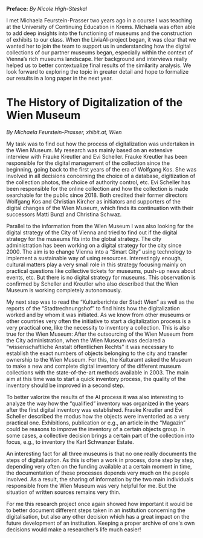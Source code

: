 __Preface:__
_By Nicole High-Steskal_

I met Michaela Feurstein-Prasser two years ago in a course I was teaching at the University of Continuing Education in Krems. Michaela was often able to add deep insights into the functioning of museums and the construction of exhibits to our class. When the LiviaAI-project began, it was clear that we wanted her to join the team to support us in understanding how the digital collections of our partner museums began, especially within the context of Vienna’s rich museums landscape. Her background and interviews really helped us to better contextualize final results of the similarity analysis. We look forward to exploring the topic in greater detail and hope to formalize our results in a long paper in the next year.

# The History of Digitalization of the Wien Museum
_By Michaela Feurstein-Prasser, xhibit.at, Wien_

My task was to find out how the process of digitalization was undertaken in the Wien Museum. My research was mainly based on an extensive interview with Frauke Kreutler and Evi Scheller. Frauke Kreutler has been responsible for the digital management of the collection since the beginning, going back to the first years of the era of Wolfgang Kos. She was involved in all decisions concerning the choice of a database, digitization of the collection photos, the choice of authority control, etc. Evi Scheller has been responsible for the online collection and how the collection is made searchable for the public since 2018. Both credited their former directors Wolfgang Kos and Christian Kircher as initiators and supporters of the digital changes of the Wien Museum, which finds its continuation with their successors Matti Bunzl and Christina Schwaz.

Parallel to the information from the Wien Museum I was also looking for the digital strategy of the City of Vienna and tried to find out if the digital strategy for the museums fits into the global strategy. The city administration has been working on a digital strategy for the city since 2000. The aim is to change Vienna into a “Smart City” using technology to implement a sustainable way of using resources. Interestingly enough, cultural matters play a very small role in this strategy focusing mainly on practical questions like collective tickets for museums, push-up news about events, etc. But there is no digital strategy for museums. This observation is confirmed by Scheller and Kreutler who also described that the Wien Museum is working completely autonomously.

My next step was to read the “Kulturberichte der Stadt Wien” as well as the reports of the “Stadtrechnungshof” to find hints how the digitalization worked and by whom it was initiated. As we know from other museums or other countries very often the initiative to start a digitalization process is a very practical one, like the necessity to inventory a collection. This is also true for the Wien Museum: After the outsourcing of the Wien Museum from the City administration, when the Wien Museum was declared a “wissenschaftliche Anstalt öffentlichen Rechts” it was necessary to establish the exact numbers of objects belonging to the city and transfer ownership to the Wien Museum. For this, the Kulturamt asked the Museum to make a new and complete digital inventory of the different museum collections with the state-of-the-art methods available in 2003. The main aim at this time was to start a quick inventory process, the quality of the inventory should be improved in a second step.

To better valorize the results of the AI process it was also interesting to analyze the way how the “qualified” inventory was organized in the years after the first digital inventory was established. Frauke Kreutler and Evi Scheller described the modus how the objects were inventoried as a very practical one. Exhibitions, publication or e.g., an article in the “Magazin” could be reasons to improve the inventory of a certain objects group. In some cases, a collective decision brings a certain part of the collection into focus, e.g., to inventory the Karl Schwanzer Estate.

An interesting fact for all three museums is that no one really documents the steps of digitalization. As this is often a work in process, done step by step, depending very often on the funding available at a certain moment in time, the documentation of these processes depends very much on the people involved. As a result, the sharing of information by the two main individuals responsible from the Wien Museum was very helpful for me. But the situation of written sources remains very thin.

For me this research project once again showed how important it would be to better document different steps taken in an institution concerning the digitalisation, but also any other decision which has a great impact on the future development of an institution. Keeping a proper archive of one's own decisions would make a researcher’s life much easier!

